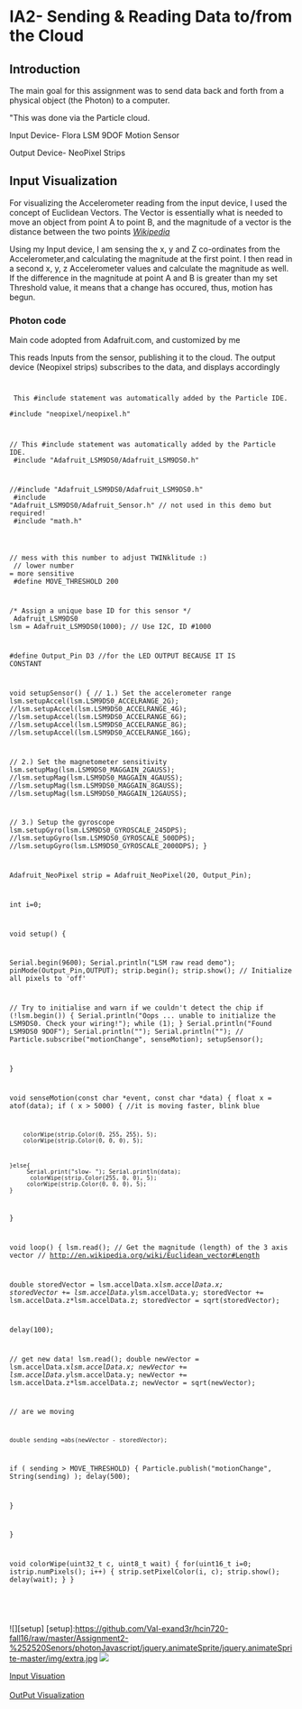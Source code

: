 <h1>IA2- Sending & Reading Data to/from the Cloud</h1>

<h2>Introduction</h2>
<p>The main goal for this assignment was to send data back and forth from a physical object (the Photon) to a computer. 

"This was done via the Particle cloud.</p>

<p>Input Device- Flora LSM 9DOF Motion Sensor</p>

<p>Output Device- NeoPixel Strips</p>

<h2>Input Visualization</h2>
<p>For visualizing the Accelerometer reading from the input device, I used the concept of Euclidean Vectors. The Vector is essentially what is needed to move an object from point A to point B, and the magnitude of a vector is the distance between the two points <cite>
<a href="https://en.wikipedia.org/wiki/Euclidean_vector" target="_blank">Wikipedia</a></cite> </p>

<p> Using my Input device, I am sensing the x, y and Z co-ordinates from the Accelerometer,and calculating the magnitude at the first point. I then read in a second x, y, z Accelerometer values and calculate the magnitude as well. If the difference in the magnitude at point A and B is greater than my set Threshold value, it means that a change has occured, thus, motion has begun.</p>

<h3>Photon code </h3>
<p>Main code adopted from Adafruit.com, and customized by  me</p>
<p>This reads Inputs from the sensor, publishing it to the cloud. The output device (Neopixel strips) subscribes to the data, and displays accordingly</p>


<code>
<p> This #include statement was automatically added by the Particle IDE.<br>
#include "neopixel/neopixel.h"<br>

// This #include statement was automatically added by the Particle IDE.<br>
#include "Adafruit_LSM9DS0/Adafruit_LSM9DS0.h"<br>

//#include "Adafruit_LSM9DS0/Adafruit_LSM9DS0.h"<br>
#include "Adafruit_LSM9DS0/Adafruit_Sensor.h"  // not used in this demo but required!<br>
#include "math.h"<br><br>



// mess with this number to adjust TWINklitude :)<br>
// lower number = more sensitive<br>
#define MOVE_THRESHOLD 200<br>

/* Assign a unique base ID for this sensor */<br>
Adafruit_LSM9DS0 lsm = Adafruit_LSM9DS0(1000);  // Use I2C, ID #1000<br>


#define  Output_Pin D3 //for the LED OUTPUT BECAUSE IT IS CONSTANT<br>
    

void setupSensor()
{
  // 1.) Set the accelerometer range
  lsm.setupAccel(lsm.LSM9DS0_ACCELRANGE_2G);
  //lsm.setupAccel(lsm.LSM9DS0_ACCELRANGE_4G);
  //lsm.setupAccel(lsm.LSM9DS0_ACCELRANGE_6G);
  //lsm.setupAccel(lsm.LSM9DS0_ACCELRANGE_8G);
  //lsm.setupAccel(lsm.LSM9DS0_ACCELRANGE_16G);

  // 2.) Set the magnetometer sensitivity
  lsm.setupMag(lsm.LSM9DS0_MAGGAIN_2GAUSS);
  //lsm.setupMag(lsm.LSM9DS0_MAGGAIN_4GAUSS);
  //lsm.setupMag(lsm.LSM9DS0_MAGGAIN_8GAUSS);
  //lsm.setupMag(lsm.LSM9DS0_MAGGAIN_12GAUSS);

  // 3.) Setup the gyroscope
  lsm.setupGyro(lsm.LSM9DS0_GYROSCALE_245DPS);
  //lsm.setupGyro(lsm.LSM9DS0_GYROSCALE_500DPS);
  //lsm.setupGyro(lsm.LSM9DS0_GYROSCALE_2000DPS);
}

Adafruit_NeoPixel strip = Adafruit_NeoPixel(20, Output_Pin); 

int i=0;


void setup()
{
   
   Serial.begin(9600);
   Serial.println("LSM raw read demo");
   pinMode(Output_Pin,OUTPUT);
   strip.begin();
   strip.show(); // Initialize all pixels to 'off'

  // Try to initialise and warn if we couldn't detect the chip
  if (!lsm.begin())
  {
    Serial.println("Oops ... unable to initialize the LSM9DS0. Check your wiring!");
    while (1);
  }
  Serial.println("Found LSM9DS0 9DOF");
  Serial.println("");
  Serial.println("");
  //
  Particle.subscribe("motionChange", senseMotion);
  setupSensor();
  
}

 void senseMotion(const char *event, const char *data)
{
     float x = atof(data);
   if ( x > 5000) { //it is moving faster, blink blue

        colorWipe(strip.Color(0, 255, 255), 5);
        colorWipe(strip.Color(0, 0, 0), 5);  
     
      
       
    }else{
         Serial.print("slow- "); Serial.println(data);
          colorWipe(strip.Color(255, 0, 0), 5);
         colorWipe(strip.Color(0, 0, 0), 5); 
    }
}




void loop()
{
  lsm.read();
// Get the magnitude (length) of the 3 axis vector
  // http://en.wikipedia.org/wiki/Euclidean_vector#Length
  
  
  double storedVector = lsm.accelData.x*lsm.accelData.x;
  storedVector += lsm.accelData.y*lsm.accelData.y;
  storedVector += lsm.accelData.z*lsm.accelData.z;
  storedVector = sqrt(storedVector);
 

  
  delay(100);
  
  // get new data!
  lsm.read();
  double newVector = lsm.accelData.x*lsm.accelData.x;
  newVector += lsm.accelData.y*lsm.accelData.y;
  newVector += lsm.accelData.z*lsm.accelData.z;
  newVector = sqrt(newVector);


  // are we moving 
  
    double sending =abs(newVector - storedVector);
  
  if ( sending > MOVE_THRESHOLD) {
   Particle.publish("motionChange", String(sending)  );
     delay(500);
        
   }
  
  
}

 
  void colorWipe(uint32_t c, uint8_t wait) {
      for(uint16_t i=0; istrip.numPixels(); i++) {
          strip.setPixelColor(i, c);
          strip.show();
          delay(wait);
      }
  }
  


</code><br>

![][setup]
[setup]:https://github.com/Val-exand3r/hcin720-fall16/raw/master/Assignment2-%252520Senors/photonJavascript/jquery.animateSprite/jquery.animateSprite-master/img/extra.jpg
<img src="http://github.com/Val-exand3r/hcin720-fall16/tree/master/Assignment2-%252520Senors/photonJavascript/jquery.animateSprite/jquery.animateSprite-master/img/extra.jpg">

<a href="http://rawgit.com/Val-exand3r/hcin720-fall16/master/Assignment2-%2520Senors/photonJavascript/jquery.animateSprite/jquery.animateSprite-master/walkingLive.html" target="_blank">
Input Visuation
</a><br><br>
<a href="http://rawgit.com/Val-exand3r/hcin720-fall16/master/Assignment2-%20Senors/photonJavascript/particleTweet.html" target="_blank">OutPut Visualization</a>
